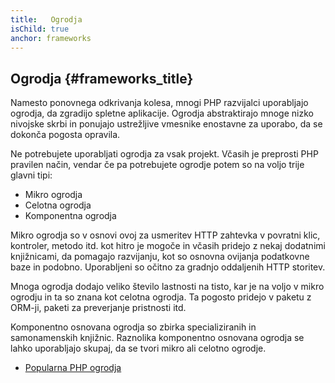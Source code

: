 ```yaml
---
title:   Ogrodja
isChild: true
anchor: frameworks
---
```


## Ogrodja {#frameworks_title}

Namesto ponovnega odkrivanja kolesa, mnogi PHP razvijalci uporabljajo ogrodja, da zgradijo spletne aplikacije. Ogrodja abstraktirajo mnoge nizko nivojske skrbi in ponujajo ustrežljive vmesnike enostavne za uporabo, da se dokonča pogosta opravila.

Ne potrebujete uporabljati ogrodja za vsak projekt. Včasih je preprosti PHP pravilen način, vendar če pa potrebujete ogrodje potem so na voljo trije glavni tipi:

* Mikro ogrodja
* Celotna ogrodja
* Komponentna ogrodja

Mikro ogrodja so v osnovi ovoj za usmeritev HTTP zahtevka v povratni klic, kontroler, metodo itd. kot hitro je mogoče in včasih pridejo z nekaj dodatnimi knjižnicami, da pomagajo razvijanju, kot so osnovna ovijanja podatkovne baze in podobno. Uporabljeni so očitno za gradnjo oddaljenih HTTP storitev.

Mnoga ogrodja dodajo veliko število lastnosti na tisto, kar je na voljo v mikro ogrodju in ta so znana kot celotna ogrodja.
Ta pogosto pridejo v paketu z ORM-ji, paketi za preverjanje pristnosti itd.

Komponentno osnovana ogrodja so zbirka specializiranih in samonamenskih knjižnic. Raznolika komponentno osnovana ogrodja se lahko uporabljajo skupaj, da se tvori mikro ali celotno ogrodje.

* [Popularna PHP ogrodja](https://github.com/codeguy/php-the-right-way/wiki/Frameworks)
